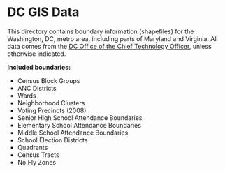 DC GIS Data
===========

This directory contains boundary information (shapefiles) for the Washington, DC, metro area, including parts of Maryland and Virginia. All data comes from the [DC Office of the Chief Technology Officer](http://data.dc.gov), unless otherwise indicated.

**Included boundaries:**

 - Census Block Groups
 - ANC Districts
 - Wards
 - Neighborhood Clusters
 - Voting Precincts (2008)
 - Senior High School Attendance Boundaries
 - Elementary School Attendance Boundaries 
 - Middle School Attendance Boundaries
 - School Election Districts
 - Quadrants
 - Census Tracts
 - No Fly Zones